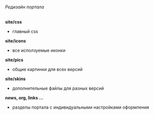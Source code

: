 ###### Редизайн портала

**site/css**
- главный css

**site/icons**
- все исползуемые иконки

**site/pics**
- общие картинки для всех версий

**site/skins**

- дополнительные файлы для разных версий

**news, org, links ...**

- разделы портала  с индивидуальными настройками оформления